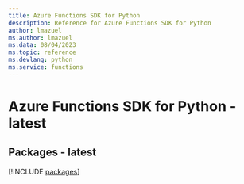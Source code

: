 ```yaml
---
title: Azure Functions SDK for Python
description: Reference for Azure Functions SDK for Python
author: lmazuel
ms.author: lmazuel
ms.data: 08/04/2023
ms.topic: reference
ms.devlang: python
ms.service: functions
---
```

# Azure Functions SDK for Python - latest
## Packages - latest
[!INCLUDE [packages](functions-index.md)]